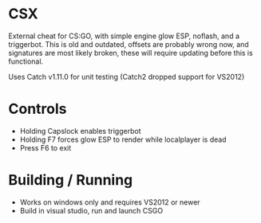 # CSX

External cheat for CS:GO, with simple engine glow ESP, noflash, and a triggerbot.
This is old and outdated, offsets are probably wrong now, and signatures are most likely broken, these will require updating before this is functional.

Uses Catch v1.11.0 for unit testing (Catch2 dropped support for VS2012)

# Controls
- Holding Capslock enables triggerbot
- Holding F7 forces glow ESP to render while localplayer is dead
- Press F6 to exit

# Building / Running
- Works on windows only and requires VS2012 or newer
- Build in visual studio, run and launch CSGO